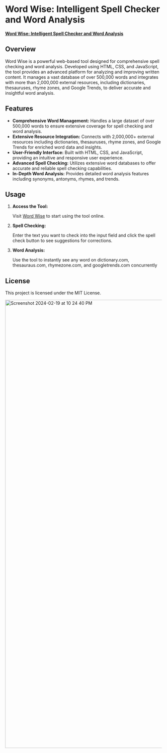 # Word Wise: Intelligent Spell Checker and Word Analysis

**[Word Wise: Intelligent Spell Checker and Word Analysis](https://logannitzsche.com/WordWise-Intelligent-Spell-Checker-and-Word-Analysis-Web-Tool)**

## Overview

Word Wise is a powerful web-based tool designed for comprehensive spell checking and word analysis. Developed using HTML, CSS, and JavaScript, the tool provides an advanced platform for analyzing and improving written content. It manages a vast database of over 500,000 words and integrates with more than 2,000,000 external resources, including dictionaries, thesauruses, rhyme zones, and Google Trends, to deliver accurate and insightful word analysis.

## Features

- **Comprehensive Word Management:** Handles a large dataset of over 500,000 words to ensure extensive coverage for spell checking and word analysis.
- **Extensive Resource Integration:** Connects with 2,000,000+ external resources including dictionaries, thesauruses, rhyme zones, and Google Trends for enriched word data and insights.
- **User-Friendly Interface:** Built with HTML, CSS, and JavaScript, providing an intuitive and responsive user experience.
- **Advanced Spell Checking:** Utilizes extensive word databases to offer accurate and reliable spell checking capabilities.
- **In-Depth Word Analysis:** Provides detailed word analysis features including synonyms, antonyms, rhymes, and trends.

## Usage

1. **Access the Tool:**

    Visit [Word Wise](https://logannitzsche.com/WordWise-Intelligent-Spell-Checker-and-Word-Analysis-Web-Tool) to start using the tool online.

2. **Spell Checking:**

    Enter the text you want to check into the input field and click the spell check button to see suggestions for corrections.

3. **Word Analysis:**

    Use the tool to instantly see any word on dictionary.com, thesauraus.com, rhymezone.com, and googletrends.com concurrently

## License

This project is licensed under the MIT License.


<img width="1440" alt="Screenshot 2024-02-19 at 10 24 40 PM" src="https://github.com/lmnitzsche/WordAnalyzerWeb/assets/132515022/2c31b97c-3131-4f0d-918f-9dc1e9b3ce79">
